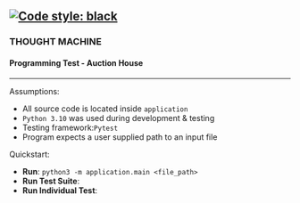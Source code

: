 [![Code style: black](https://img.shields.io/badge/code%20style-black-000000.svg)](https://github.com/psf/black) 
---

### THOUGHT MACHINE

#### Programming Test - Auction House

---

Assumptions:

 - All source code is located inside `application`
 - `Python 3.10` was used during development & testing
 - Testing framework:`Pytest`
 - Program expects a user supplied path to an input file

Quickstart:

 - **Run**: `python3 -m application.main <file_path>`
 - **Run Test Suite**: 
 - **Run Individual Test**: 

